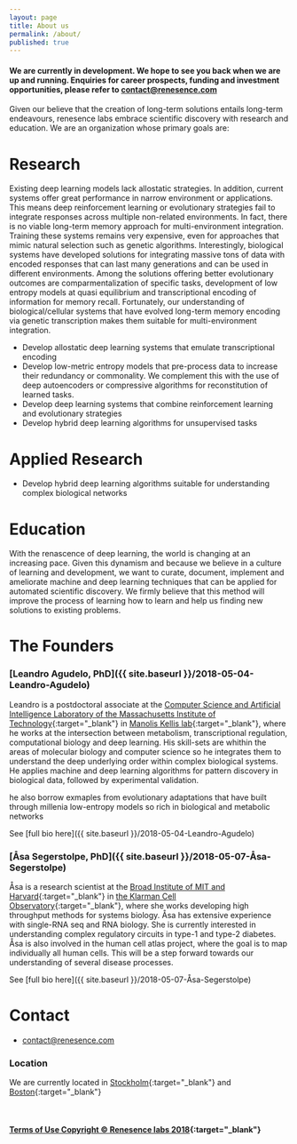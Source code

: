 ```yaml
---
layout: page
title: About us
permalink: /about/
published: true
---
```

#### We are currently in development. We hope to see you back when we are up and running. Enquiries for career prospects, funding and investment opportunities, please refer to [contact@renesence.com](mailto:email@domain.com)

Given our believe that the creation of long-term solutions entails long-term endeavours, renesence labs embrace scientific discovery with research and education. We are an organization whose primary goals are:


# Research

Existing deep learning models lack allostatic strategies. In addition, current systems offer great performance in narrow environment or applications. This means deep reinforcement learning or evolutionary strategies fail to integrate responses across multiple non-related environments. In fact, there is no viable long-term memory approach for multi-environment integration. Training these systems remains very expensive, even for approaches that mimic natural selection such as genetic algorithms. Interestingly, biological systems have developed solutions for integrating massive tons of data with encoded responses that can last many generations and can be used in different environments. Among the solutions offering better evolutionary outcomes are comparmentalization of specific tasks, development of low entropy models at quasi equilibrium and transcriptional encoding of information for memory recall. Fortunately, our understanding of biological/cellular systems that have evolved long-term memory encoding via genetic transcription makes them suitable for multi-environment integration.

- Develop allostatic deep learning systems that emulate transcriptional encoding
- Develop low-metric entropy models that pre-process data to increase their redundancy or commonality. We complement this with the use of deep autoencoders or compressive algorithms for reconstitution of learned tasks. 
- Develop deep learning systems that combine reinforcement learning and evolutionary strategies
- Develop hybrid deep learning algorithms for unsupervised tasks


# Applied Research

- Develop hybrid deep learning algorithms suitable for understanding complex biological networks 


# Education

With the renascence of deep learning, the world is changing at an increasing pace. Given this dynamism and because we believe in a culture of learning and development, we want to curate, document, implement and ameliorate machine and deep learning techniques that can be applied for automated scientific discovery. We firmly believe that this method will improve the process of learning how to learn and help us finding new solutions to existing problems.


# The Founders
### [Leandro Agudelo, PhD]({{ site.baseurl }}/2018-05-04-Leandro-Agudelo)
Leandro is a postdoctoral associate at the [Computer Science and Artificial Intelligence Laboratory of the Massachusetts Institute of Technology](https://www.csail.mit.edu/){:target="_blank"} in [Manolis Kellis lab](http://compbio.mit.edu/compbio.html){:target="_blank"}, where he works at the intersection between metabolism, transcriptional regulation, computational biology and deep learning. His skill-sets are whithin the areas of molecular biology and computer science so he integrates them to understand the deep underlying order within complex biological systems. He applies machine and deep learning algorithms for pattern discovery in biological data, followed by experimental validation.   

he also borrow exmaples from evolutionary adaptations that have built through millenia low-entropy models so rich in biological and metabolic networks

See [full bio here]({{ site.baseurl }}/2018-05-04-Leandro-Agudelo)		


### [Åsa Segerstolpe, PhD]({{ site.baseurl }}/2018-05-07-Åsa-Segerstolpe)
Åsa is a research scientist at the [Broad Institute of MIT and Harvard](https://www.broadinstitute.org/){:target="_blank"} in [the Klarman Cell Observatory](https://www.broadinstitute.org/klarman-cell-observatory){:target="_blank"}, where she works developing high throughput methods for systems biology. Åsa has extensive experience with single-RNA seq and RNA biology. She is currently interested in understanding complex regulatory circuits in type-1 and type-2 diabetes. Åsa is also involved in the human cell atlas project, where the goal is to map individually all human cells. This will be a step forward towards our understanding of several disease processes. 

See [full bio here]({{ site.baseurl }}/2018-05-07-Åsa-Segerstolpe)	


# Contact

- [contact@renesence.com](mailto:email@domain.com)


### Location 
We are currently located in [Stockholm](https://goo.gl/maps/3wWs6dNhyyj){:target="_blank"} and [Boston](https://goo.gl/maps/C9Ra8WjCXdx){:target="_blank"}

<br />



#### [Terms of Use Copyright © Renesence labs 2018](https://app.termly.io/document/terms-of-use-for-website/216f94cc-bf38-4d06-955d-e28045c1699d){:target="_blank"}
